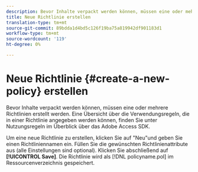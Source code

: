 ```yaml
---
description: Bevor Inhalte verpackt werden können, müssen eine oder mehrere Richtlinien erstellt werden. Eine Übersicht über die Verwendungsregeln, die in einer Richtlinie angegeben werden können, finden Sie unter Nutzungsregeln im Überblick über das Adobe Access SDK.
title: Neue Richtlinie erstellen
translation-type: tm+mt
source-git-commit: 89bdda1d4bd5c126f19ba75a819942df901183d1
workflow-type: tm+mt
source-wordcount: '119'
ht-degree: 0%

---
```



# Neue Richtlinie {#create-a-new-policy} erstellen

Bevor Inhalte verpackt werden können, müssen eine oder mehrere Richtlinien erstellt werden. Eine Übersicht über die Verwendungsregeln, die in einer Richtlinie angegeben werden können, finden Sie unter Nutzungsregeln im Überblick über das Adobe Access SDK.

Um eine neue Richtlinie zu erstellen, klicken Sie auf &quot;Neu&quot;und geben Sie einen Richtliniennamen ein. Füllen Sie die gewünschten Richtlinienattribute aus (alle Einstellungen sind optional). Klicken Sie abschließend auf **[!UICONTROL Save]**. Die Richtlinie wird als [!DNL policyname.pol] im Ressourcenverzeichnis gespeichert.
